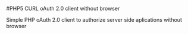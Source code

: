 #PHP5 CURL oAuth 2.0 client without browser

Simple PHP oAuth 2.0 client to authorize server side aplications without browser
